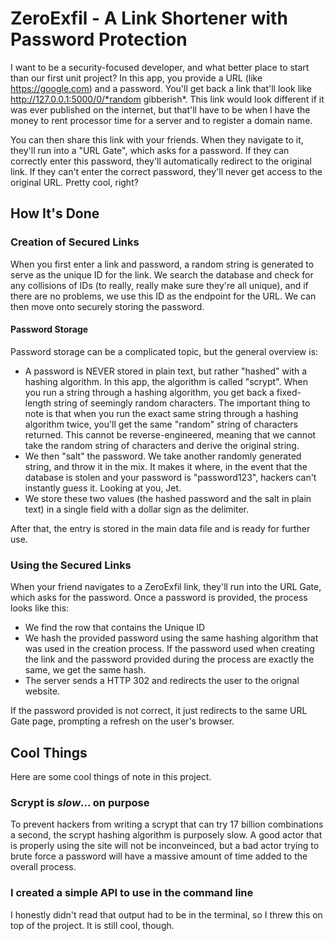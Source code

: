 # ZeroExfil - A Link Shortener with Password Protection
I want to be a security-focused developer, and what better place to start than our first unit project? In this app, you provide a URL (like https://google.com) and a password. You'll get back a link that'll look like http://127.0.0.1:5000/0/*random gibberish*. This link would look different if it was ever published on the internet, but that'll have to be when I have the money to rent processor time for a server and to register a domain name.

You can then share this link with your friends. When they navigate to it, they'll run into a "URL Gate", which asks for a password. If they can correctly enter this password, they'll automatically redirect to the original link. If they can't enter the correct password, they'll never get access to the original URL. Pretty cool, right?

## How It's Done
### Creation of Secured Links
When you first enter a link and password, a random string is generated to serve as the unique ID for the link. We search the database and check for any collisions of IDs (to really, really make sure they're all unique), and if there are no problems, we use this ID as the endpoint for the URL. We can then move onto securely storing the password. 

#### Password Storage 
Password storage can be a complicated topic, but the general overview is:
- A password is NEVER stored in plain text, but rather "hashed" with a hashing algorithm. In this app, the algorithm is called "scrypt". When you run a string through a hashing algorithm, you get back a fixed-length string of seemingly random characters. The important thing to note is that when you run the exact same string through a hashing algorithm twice, you'll get the same "random" string of characters returned. This cannot be reverse-engineered, meaning that we cannot take the random string of characters and derive the original string.
- We then "salt" the password. We take another randomly generated string, and throw it in the mix. It makes it where, in the event that the database is stolen and your password is "password123", hackers can't instantly guess it. Looking at you, Jet.
- We store these two values (the hashed password and the salt in plain text) in a single field with a dollar sign as the delimiter.

After that, the entry is stored in the main data file and is ready for further use.

### Using the Secured Links
When your friend navigates to a ZeroExfil link, they'll run into the URL Gate, which asks for the password. Once a password is provided, the process looks like this:
- We find the row that contains the Unique ID
- We hash the provided password using the same hashing algorithm that was used in the creation process. If the password used when creating the link and the password provided during the process are exactly the same, we get the same hash.
- The server sends a HTTP 302 and redirects the user to the orignal website.

If the password provided is not correct, it just redirects to the same URL Gate page, prompting a refresh on the user's browser.

## Cool Things
Here are some cool things of note in this project.

### Scrypt is *slow*... on purpose
To prevent hackers from writing a scrypt that can try 17 billion combinations a second, the scrypt hashing algorithm is purposely slow. A good actor that is properly using the site will not be inconveinced, but a bad actor trying to brute force a password will have a massive amount of time added to the overall process.

### I created a simple API to use in the command line
I honestly didn't read that output had to be in the terminal, so I threw this on top of the project. It is still cool, though.
